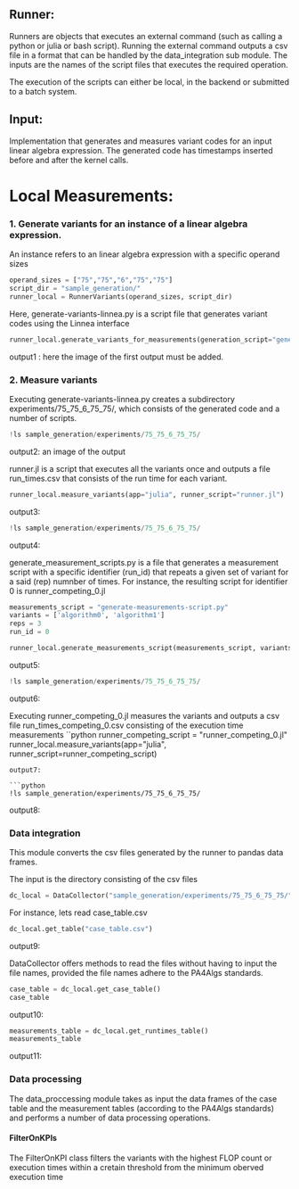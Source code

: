 ## Runner:

Runners are objects that executes an external command (such as calling a python or julia or bash script). Running the external command outputs a csv file in a format that can be handled by the data_integration sub module. The inputs are the names of the script files that executes the required operation.

The execution of the scripts can either be local, in the backend or submitted to a batch system.

## Input:

Implementation that generates and measures variant codes for an input linear algebra expression. The generated code has timestamps inserted before and after the kernel calls.

# Local Measurements:
### 1. Generate variants for an instance of a linear algebra expression.
An instance refers to an linear algebra expression with a specific operand sizes

```python
operand_sizes = ["75","75","6","75","75"]
script_dir = "sample_generation/"
runner_local = RunnerVariants(operand_sizes, script_dir)
```


Here, generate-variants-linnea.py is a script file that generates variant codes using the Linnea interface

```python
runner_local.generate_variants_for_measurements(generation_script="generate-variants-linnea.py")
```
output1 : here the image of the first output must be added.

### 2. Measure variants
Executing generate-variants-linnea.py creates a subdirectory experiments/75_75_6_75_75/, which consists of the generated code and a number of scripts.

```python
!ls sample_generation/experiments/75_75_6_75_75/
```
output2: an image of the output

runner.jl is a script that executes all the variants once and outputs a file run_times.csv that consists of the run time for each variant.

```python
runner_local.measure_variants(app="julia", runner_script="runner.jl")
```
output3:

```python
!ls sample_generation/experiments/75_75_6_75_75/
```
output4:

generate_measurement_scripts.py is a file that generates a measurement script with a specific identifier (run_id) that repeats a given set of variant for a said (rep) numnber of times. For instance, the resulting script for identifier 0 is runner_competing_0.jl

```python
measurements_script = "generate-measurements-script.py"
variants = ['algorithm0', 'algorithm1']
reps = 3
run_id = 0
```
```python
runner_local.generate_measurements_script(measurements_script, variants, run_id, reps)
```
output5:

```python
!ls sample_generation/experiments/75_75_6_75_75/
```
output6:

Executing runner_competing_0.jl measures the variants and outputs a csv file run_times_competing_0.csv consisting of the execution time measurements
``python
runner_competing_script = "runner_competing_0.jl"
runner_local.measure_variants(app="julia", runner_script=runner_competing_script)
```
output7:

```python
!ls sample_generation/experiments/75_75_6_75_75/
```
output8:

### Data integration
This module converts the csv files generated by the runner to pandas data frames.

The input is the directory consisting of the csv files

```python
dc_local = DataCollector("sample_generation/experiments/75_75_6_75_75/")
```
For instance, lets read case_table.csv

```python
dc_local.get_table("case_table.csv")
```
output9:


DataCollector offers methods to read the files without having to input the file names, provided the file names adhere to the PA4Algs standards.

```python
case_table = dc_local.get_case_table()
case_table
```

output10:

```python
measurements_table = dc_local.get_runtimes_table()
measurements_table
```
output11:


### Data processing
The data_proccessing module takes as input the data frames of the case table and the measurement tables (according to the PA4Algs standards) and performs a number of data processing operations.

#### FilterOnKPIs
The FilterOnKPI class filters the variants with the highest FLOP count or execution times within a cretain threshold from the minimum oberved execution time

